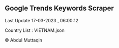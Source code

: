 

## Google Trends Keywords Scraper 
 
Last Update 17-03-2023 , 06:00:12

Country List :
VIETNAM.json



© Abdul Muttaqin 
